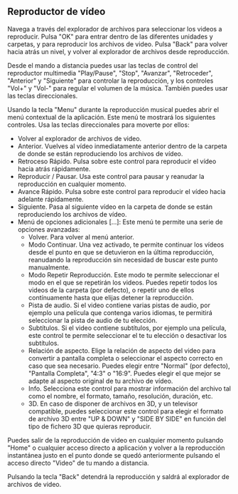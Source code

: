 ## Reproductor de vídeo

Navega a través del explorador de archivos para seleccionar los videos a reproducir.
Pulsa "OK" para entrar dentro de las diferentes unidades y carpetas, y para reproducir los archivos de video. Pulsa "Back" para volver hacia atrás un nivel, y volver al explorador de archivos desde reproducción.

Desde el mando a distancia puedes usar las teclas de control del reproductor multimedia "Play/Pause", "Stop", "Avanzar", "Retroceder", "Anterior" y "Siguiente" para controlar la reproducción, y los controles "Vol+" y "Vol-" para regular el volumen de la música. También puedes usar las teclas direccionales.

Usando la tecla "Menu" durante la reproducción musical puedes abrir el menú contextual de la aplicación. Este menú te mostrará los siguientes controles. Usa las teclas direccionales para moverte por ellos:

- Volver al explorador de archivos de video.
- Anterior. Vuelves al vídeo inmediatamente anterior dentro de la carpeta de donde se están reproduciendo los archivos de vídeo.
- Retroceso Rápido. Pulsa sobre este control para reproducir el vídeo hacia atrás rápidamente.
- Reproducir / Pausar. Usa este control para pausar y reanudar la reproducción en cualquier momento.
- Avance Rápido. Pulsa sobre este control para reproducir el vídeo hacia adelante rápidamente.
- Siguiente. Pasa al siguiente vídeo en la carpeta de donde se están reproduciendo los archivos de vídeo.
- Menú de opciones adicionales [...]: Este menú te permite una serie de opciones avanzadas:
    * Volver. Para volver al menú anterior.
    * Modo Continuar. Una vez activado, te permite continuar los vídeos desde el punto en que se detuvieron en la última reproducción, reanudando la reproducción sin necesidad de buscar este punto manualmente.
    * Modo Repetir Reproducción. Este modo te permite seleccionar el modo en el que se repetirán los videos. Puedes repetir todos los videos de la carpeta (por defecto), o repetir uno de ellos contínuamente hasta que elijas detener la reproducción.
    * Pista de audio. Si el video contiene varias pistas de audio, por ejemplo una película que contenga varios idiomas, te permitirá seleccionar la pista de audio de tu elección.
    * Subtítulos. Si el video contiene subtítulos, por ejemplo una película, este control te permite seleccionar el te tu elección o desactivar los subtítulos.
    * Relación de aspecto. Elige la relación de aspecto del video para convertir a pantalla completa o seleccionar el aspecto correcto en caso que sea necesario. Puedes elegir entre "Normal" (por defecto), "Pantalla Completa", "4:3" o "16:9". Puedes elegir el que mejor se adapte al aspecto original de tu archivo de vídeo.
    * Info. Selecciona este control para mostrar información del archivo tal como el nombre, el formato, tamaño, resolución, duración, etc.
    * 3D. En caso de disponer de archivos en 3D, y un televisor compatible, puedes seleccionar este control para elegir el formato de archivo 3D entre "UP & DOWN" y "SIDE BY SIDE" en función del tipo de fichero 3D que quieras reproducir.

Puedes salir de la reproducción de video en cualquier momento pulsando "Home" o cualquier acceso directo a aplicación y volver a la reproducción instantánea justo en el punto donde se quedó anteriormente pulsando el acceso directo "Video" de tu mando a distancia. 

Pulsando la tecla "Back" detendrá la reproducción y saldrá al explorador de archivos de video.

